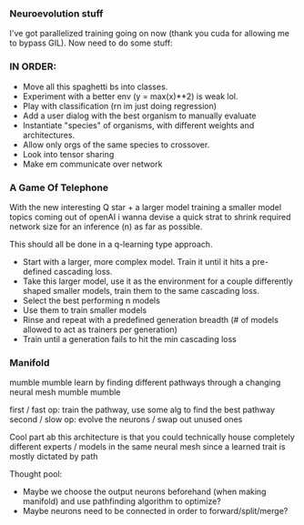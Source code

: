 ### Neuroevolution stuff

I've got parallelized training going on now (thank you cuda for allowing me to bypass GIL).
Now need to do some stuff:

### IN ORDER:  
 - Move all this spaghetti bs into classes.
 - Experiment with a better env (y = max(x)**2) is weak lol.
 - Play with classification (rn im just doing regression)
 - Add a user dialog with the best organism to manually evaluate
 - Instantiate "species" of organisms, with different weights and architectures.
 - Allow only orgs of the same species to crossover.
 - Look into tensor sharing
 - Make em communicate over network

### A Game Of Telephone

With the new interesting Q star + a larger model training a smaller model topics coming out of openAI i wanna devise a quick
strat to shrink required network size for an inference (n) as far as possible.

This should all be done in a q-learning type approach.

 - Start with a larger, more complex model. Train it until it hits a pre-defined cascading loss.
 - Take this larger model, use it as the environment for a couple differently shaped smaller models, train them to the same cascading loss.
 - Select the best performing n models
 - Use them to train smaller models
 - Rinse and repeat with a predefined generation breadth (# of models allowed to act as trainers per generation)
 - Train until a generation fails to hit the min cascading loss

### Manifold 

mumble mumble learn by finding different pathways through a changing neural mesh mumble mumble

first / fast op: train the pathway, use some alg to find the best pathway
second / slow op: evolve the neurons / swap out unused ones

Cool part ab this architecture is that you could technically house 
completely different experts / models in the same neural mesh since a learned trait is 
mostly dictated by path

Thought pool:

 - Maybe we choose the output neurons beforehand (when making manifold) and use pathfinding algorithm to optimize?
 - Maybe neurons need to be connected in order to forward/split/merge?
